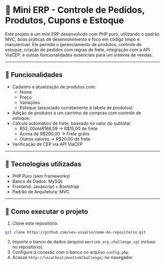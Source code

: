 # 🛒 Mini ERP - Controle de Pedidos, Produtos, Cupons e Estoque
Este projeto é um mini ERP desenvolvido com PHP puro, utilizando o padrão MVC, boas práticas de desenvolvimento e foco em código limpo e manutenível. Ele permite o gerenciamento de produtos, controle de estoque, criação de pedidos com regras de frete, integração com a API ViaCEP, e outras funcionalidades essenciais para um sistema de vendas.

---

## 🚀 Funcionalidades

- Cadastro e atualização de produtos com:
  - Nome
  - Preço
  - Variações
  - Estoque (associado corretamente à tabela de produtos)
- Adição de produtos a um carrinho de compras com controle de estoque.
- Cálculo automático de frete, baseado no valor do subtotal:
  - R$52,00 até R$166,59 → R$15,00 de frete
  - Acima de R$200,00 → Frete grátis
  - Outros valores → R$20,00 de frete
- Verificação de CEP via API ViaCEP

---

## 🧱 Tecnologias utilizadas

- PHP Puro (sem frameworks)
- Banco de Dados: MySQL
- Frontend: Javascript + Bootstrap
- Padrão de Arquitetura: MVC

---

## 🔧 Como executar o projeto

1. Clone este repositório:
```bash
git clone https://github.com/seu-usuario/nome-do-repositorio.git
```
2. Importe o banco de dados (arquivo `montink_erp_challenge.sql` incluso no repositório).
3. Configure a conexão com o banco no arquivo `config.php`.
4. Acesse `http://localhost/montinkChallenge/` no navegador.
